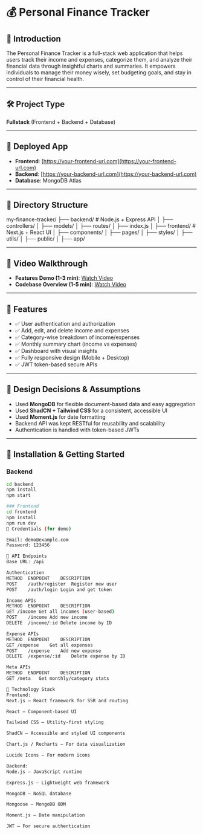 # 💰 Personal Finance Tracker

## 🧾 Introduction

The Personal Finance Tracker is a full-stack web application that helps users track their income and expenses, categorize them, and analyze their financial data through insightful charts and summaries. It empowers individuals to manage their money wisely, set budgeting goals, and stay in control of their financial health.

---

## 🛠 Project Type
**Fullstack** (Frontend + Backend + Database)

---

## 🚀 Deployed App

- **Frontend**: [https://your-frontend-url.com](https://your-frontend-url.com)
- **Backend**: [https://your-backend-url.com](https://your-backend-url.com)
- **Database**: MongoDB Atlas

---

## 📁 Directory Structure

my-finance-tracker/
├── backend/ # Node.js + Express API
│ ├── controllers/
│ ├── models/
│ ├── routes/
│ ├── index.js
│
├── frontend/ # Next.js + React UI
│ ├── components/
│ ├── pages/
│ ├── styles/
│ ├── utils/
│ ├── public/
│ ├── app/


---

## 🎥 Video Walkthrough

- **Features Demo (1-3 min)**: [Watch Video](https://link-to-your-feature-demo)
- **Codebase Overview (1-5 min)**: [Watch Video](https://link-to-your-code-demo)

---

## 🌟 Features

- ✅ User authentication and authorization
- ✅ Add, edit, and delete income and expenses
- ✅ Category-wise breakdown of income/expenses
- ✅ Monthly summary chart (income vs expenses)
- ✅ Dashboard with visual insights
- ✅ Fully responsive design (Mobile + Desktop)
- ✅ JWT token-based secure APIs

---

## 🧠 Design Decisions & Assumptions

- Used **MongoDB** for flexible document-based data and easy aggregation
- Used **ShadCN + Tailwind CSS** for a consistent, accessible UI
- Used **Moment.js** for date formatting
- Backend API was kept RESTful for reusability and scalability
- Authentication is handled with token-based JWTs

---

## 🧪 Installation & Getting Started

### Backend

```bash
cd backend
npm install
npm start

### Frontend
cd frontend
npm install
npm run dev
🔐 Credentials (for demo)

Email: demo@example.com
Password: 123456

📡 API Endpoints
Base URL: /api

Authentication
METHOD	ENDPOINT	DESCRIPTION
POST	/auth/register	Register new user
POST	/auth/login	Login and get token

Income APIs
METHOD	ENDPOINT	DESCRIPTION
GET	/income	Get all incomes (user-based)
POST	/income	Add new income
DELETE	/income/:id	Delete income by ID

Expense APIs
METHOD	ENDPOINT	DESCRIPTION
GET	/expense	Get all expenses
POST	/expense	Add new expense
DELETE	/expense/:id	Delete expense by ID

Meta APIs
METHOD	ENDPOINT	DESCRIPTION
GET	/meta	Get monthly/category stats

🧰 Technology Stack
Frontend:
Next.js – React framework for SSR and routing

React – Component-based UI

Tailwind CSS – Utility-first styling

ShadCN – Accessible and styled UI components

Chart.js / Recharts – For data visualization

Lucide Icons – For modern icons

Backend:
Node.js – JavaScript runtime

Express.js – Lightweight web framework

MongoDB – NoSQL database

Mongoose – MongoDB ODM

Moment.js – Date manipulation

JWT – For secure authentication

